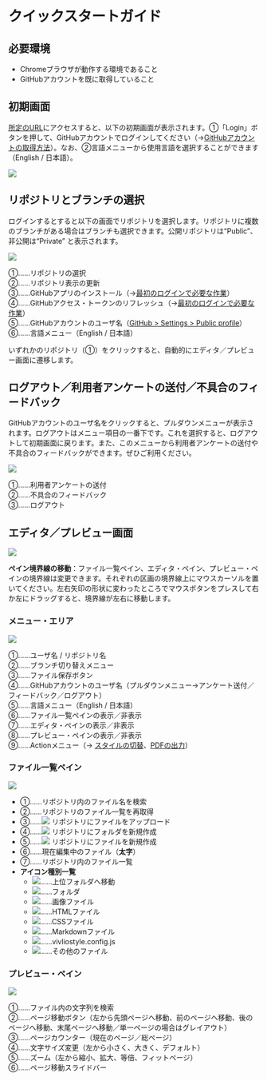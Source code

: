 #  クイックスタートガイド 

## 必要環境 

- Chromeブラウザが動作する環境であること
- GitHubアカウントを既に取得していること

## 初期画面

[所定のURL](https://vivliostyle-pub-develop.vercel.app/)にアクセスすると、以下の初期画面が表示されます。①「Login」ボタンを押して、GitHubアカウントでログインしてください（→[GitHubアカウントの取得方法](/ja/advance-preparation/get-an-account#github%E3%82%A2%E3%82%AB%E3%82%A6%E3%83%B3%E3%83%88%E3%81%AE%E5%8F%96%E5%BE%97%E6%96%B9%E6%B3%95)）。なお、②言語メニューから使用言語を選択することができます（English / 日本語）。

![](images/readme-first/fig-1.png)

## リポジトリとブランチの選択

ログインするとすると以下の画面でリポジトリを選択します。リポジトリに複数のブランチがある場合はブランチも選択できます。公開リポジトリは“Public”、非公開は“Private” と表示されます。

![](images/readme-first/fig-2.png)

①……リポジトリの選択<br>
②……リポジトリ表示の更新<br>
③……GitHubアプリのインストール（→[最初のログインで必要な作業](/ja/advance-preparation/login.md)）<br>
④……GitHubアクセス・トークンのリフレッシュ（→[最初のログインで必要な作業](/ja/advance-preparation/login.md)）<br>
⑤……GitHubアカウントのユーザ名（[GitHub > Settings > Public profile](https://github.com/settings/profile)）<br>
⑥……言語メニュー（English / 日本語）<br>

いずれかのリポジトリ（①）をクリックすると、自動的にエディタ／プレビュー画面に遷移します。

## ログアウト／利用者アンケートの送付／不具合のフィードバック

GitHubアカウントのユーザ名をクリックすると、プルダウンメニューが表示されます。ログアウトはメニュー項目の一番下です。これを選択すると、ログアウトして初期画面に戻ります。また、このメニューから利用者アンケートの送付や不具合のフィードバックができます。ぜひご利用ください。

![](images/readme-first/fig-3.png)

①……利用者アンケートの送付<br>
②……不具合のフィードバック<br>
③……ログアウト<br>

## エディタ／プレビュー画面

![](images/readme-first/fig-4.png)

**ペイン境界線の移動**：ファイル一覧ペイン、エディタ・ペイン、プレビュー・ペインの境界線は変更できます。それぞれの区画の境界線上にマウスカーソルを置いてください。左右矢印の形状に変わったところでマウスボタンをプレスして右か左にドラッグすると、境界線が左右に移動します。

### メニュー・エリア

![](images/readme-first/fig-5.png)

①……ユーザ名 / リポジトリ名<br>
②……ブランチ切り替えメニュー<br>
③……ファイル保存ボタン<br>
④……GitHubアカウントのユーザ名（プルダウンメニュー→アンケート送付／フィードバック／ログアウト）<br>
⑤……言語メニュー（English / 日本語）<br>
⑥……ファイル一覧ペインの表示／非表示<br>
⑦……エディタ・ペインの表示／非表示<br>
⑧……プレビュー・ペインの表示／非表示<br>
⑨……Actionメニュー（→ [スタイルの切替](/ja/style-switching-and-file-output/switching-styles.md)、[PDFの出力](/ja/style-switching-and-file-output/output-pdf.md)）<br>

### ファイル一覧ペイン

![](images/readme-first/fig-6.png)

- ①……リポジトリ内のファイル名を検索<br>
- ②……リポジトリのファイル一覧を再取得<br>
- ③……![](https://github.com/microsoft/vscode-codicons/raw/main/src/icons/arrow-up.svg) リポジトリにファイルをアップロード<br>
- ④……![](https://github.com/microsoft/vscode-codicons/raw/main/src/icons/new-folder.svg) リポジトリにフォルダを新規作成<br>
- ⑤……![](https://raw.githubusercontent.com/microsoft/vscode-codicons/main/src/icons/new-file.svg) リポジトリにファイルを新規作成<br>
- ⑥……現在編集中のファイル（**太字**）<br>
- ⑦……リポジトリ内のファイル一覧<br>
- **アイコン種別一覧**
  - ![](https://raw.githubusercontent.com/astrit/css.gg/master/icons/svg/corner-left-up.svg)……上位フォルダへ移動
  - ![](https://raw.githubusercontent.com/microsoft/vscode-codicons/main/src/icons/folder.svg)……フォルダ
  - ![](https://raw.githubusercontent.com/microsoft/vscode-codicons/main/src/icons/file-media.svg)……画像ファイル
  - ![](https://raw.githubusercontent.com/microsoft/vscode-codicons/main/src/icons/code.svg)……HTMLファイル
  - ![](https://raw.githubusercontent.com/microsoft/vscode-codicons/main/src/icons/symbol-namespace.svg)……CSSファイル
  - ![](https://raw.githubusercontent.com/microsoft/vscode-codicons/main/src/icons/markdown.svg)……Markdownファイル
  - ![](https://raw.githubusercontent.com/microsoft/vscode-codicons/main/src/icons/settings-gear.svg)……vivliostyle.config.js
  - ![](https://raw.githubusercontent.com/microsoft/vscode-codicons/main/src/icons/file.svg)……その他のファイル



### プレビュー・ペイン

![](images/readme-first/fig-7.png)

①……ファイル内の文字列を検索<br>
②……ページ移動ボタン（左から先頭ページへ移動、前のページへ移動、後のページへ移動、末尾ページへ移動／単一ページの場合はグレイアウト）<br>
③……ページカウンター（現在のページ／総ページ）<br>
④……文字サイズ変更（左から小さく、大きく、デフォルト）<br>
⑤……ズーム（左から縮小、拡大、等倍、フィットページ）<br>
⑥……ページ移動スライドバー<br>